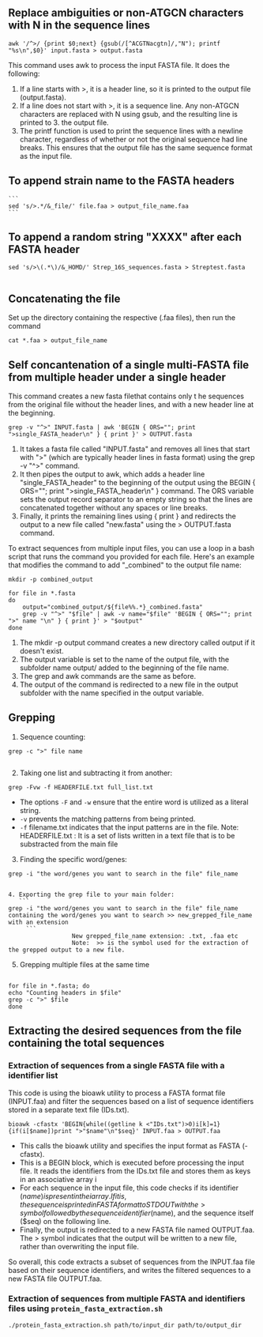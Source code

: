 
## Replace ambiguities or non-ATGCN characters with N in the sequence lines
```
awk '/^>/ {print $0;next} {gsub(/[^ACGTNacgtn]/,"N"); printf "%s\n",$0}' input.fasta > output.fasta
```
This command uses awk to process the input FASTA file. It does the following:

1. If a line starts with >, it is a header line, so it is printed to the output file (output.fasta).
2. If a line does not start with >, it is a sequence line. Any non-ATGCN characters are replaced with N using gsub, and the resulting line is printed to 3. the output file.
4. The printf function is used to print the sequence lines with a newline character, regardless of whether or not the original sequence had line breaks. This ensures that the output file has the same sequence format as the input file.

## To append strain name to the FASTA headers
          
    ```
    sed 's/>.*/&_file/' file.faa > output_file_name.faa
    ```
     
  ## To append a random string "XXXX" after each FASTA header
     
```
sed 's/>\(.*\)/&_HOMD/' Strep_16S_sequences.fasta > Streptest.fasta
   
```
           
## Concatenating the file
       
Set up the directory containing the respective (.faa files), then run the command

```  
cat *.faa > output_file_name
```
## Self concantenation of a single multi-FASTA file from multiple header under a single header
This command creates a new fasta filethat contains only t he sequences from the original file without the header lines, and with a new header line at the beginning.

```
grep -v "^>" INPUT.fasta | awk 'BEGIN { ORS=""; print ">single_FASTA_header\n" } { print }' > OUTPUT.fasta
```
1. It takes a fasta file called "INPUT.fasta" and removes all lines that start with ">" (which are typically header lines in fasta format) using the grep -v "^>" command.
2. It then pipes the output to awk, which adds a header line "single_FASTA_header" to the beginning of the output using the BEGIN { ORS=""; print ">single_FASTA_header\n" } command. The ORS variable sets the output record separator to an empty string so that the lines are concatenated together without any spaces or line breaks. 
3. Finally, it prints the remaining lines using { print } and redirects the output to a new file called "new.fasta" using the > OUTPUT.fasta command.

To extract sequences from multiple input files, you can use a loop in a bash script that runs the command you provided for each file. Here's an example that modifies the command to add "_combined" to the output file name:
```
mkdir -p combined_output

for file in *.fasta
do
    output="combined_output/${file%%.*}_combined.fasta"
    grep -v "^>" "$file" | awk -v name="$file" 'BEGIN { ORS=""; print ">" name "\n" } { print }' > "$output"
done

```

1. The mkdir -p output command creates a new directory called output if it doesn't exist.
2. The output variable is set to the name of the output file, with the subfolder name output/ added to the beginning of the file name.
3. The grep and awk commands are the same as before.
4. The output of the command is redirected to a new file in the output subfolder with the name specified in the output variable.

## Grepping

1. Sequence counting: 

```
grep -c ">" file name
      
```
2. Taking one list and subtracting it from another:
```
grep -Fvw -f HEADERFILE.txt full_list.txt 

```
* The options ```-F``` and ```-w``` ensure that the entire word is utilized as a literal string.
* ```-v``` prevents the matching patterns from being printed.
* ```-f``` filename.txt indicates that the input patterns are in the file.
Note:  HEADERFILE.txt : It is a set of lists written in a text file that is to be substracted from the main file 
                                            
3. Finding the specific word/genes: 

```
grep -i "the word/genes you want to search in the file" file_name 
    
```
   
    4. Exporting the grep file to your main folder: 
       ```
    grep -i "the word/genes you want to search in the file" file_name containing the word/genes you want to search >> new_grepped_file_name with an extension
         ```           
                      New grepped_file_name extension: .txt, .faa etc
                      Note:  >> is the symbol used for the extraction of the grepped output to a new file.
   5. Grepping multiple files at the same time
   
   ```

for file in *.fasta; do
  echo "Counting headers in $file"
  grep -c ">" $file
done
```

 ##  Extracting the desired sequences from the file containing the total sequences

### Extraction of sequences from a single FASTA file with a identifier list
 
This code is using the bioawk utility to process a FASTA format file (INPUT.faa) and filter the sequences based on a list of sequence identifiers stored in a separate text file (IDs.txt).
            
 ```
 bioawk -cfastx 'BEGIN{while((getline k <"IDs.txt")>0)i[k]=1}{if(i[$name])print ">"$name"\n"$seq}' INPUT.faa > OUTPUT.faa
```
* This calls the bioawk utility and specifies the input format as FASTA (-cfastx).
* This is a BEGIN block, which is executed before processing the input file. It reads the identifiers from the IDs.txt file and stores them as keys in an associative array i
* For each sequence in the input file, this code checks if its identifier ($name) is present in the i array. If it is, the sequence is printed in FASTA format to STDOUT with the > symbol followed by the sequence identifier ($name), and the sequence itself ($seq) on the following line.
* Finally, the output is redirected to a new FASTA file named OUTPUT.faa. The > symbol indicates that the output will be written to a new file, rather than overwriting the input file.

So overall, this code extracts a subset of sequences from the INPUT.faa file based on their sequence identifiers, and writes the filtered sequences to a new FASTA file OUTPUT.faa.

### Extraction of sequences from multiple FASTA and identifiers files using ```protein_fasta_extraction.sh```

```
./protein_fasta_extraction.sh path/to/input_dir path/to/output_dir

```

